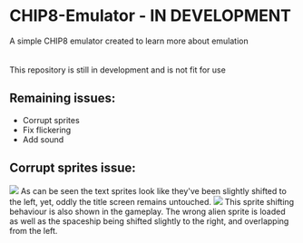 # CHIP8-Emulator - IN DEVELOPMENT
A simple CHIP8 emulator created to learn more about emulation<br>
<br>
<br>This repository is still in development and is not fit for use

## Remaining issues:
* Corrupt sprites
* Fix flickering
* Add sound

## Corrupt sprites issue:
<img src="https://s13.postimg.org/oo38hqutf/Screen_Shot_2017-04-24_at_8.26.57_AM.png">
As can be seen the text sprites look like they've been slightly shifted to the left, yet, oddly the title screen remains untouched.

<img src="https://s13.postimg.org/aixffxls3/Screen_Shot_2017-04-24_at_8.28.59_AM.png">
This sprite shifting behaviour is also shown in the gameplay. The wrong alien sprite is loaded as well as the spaceship being shifted slightly to the right, and overlapping from the left.
